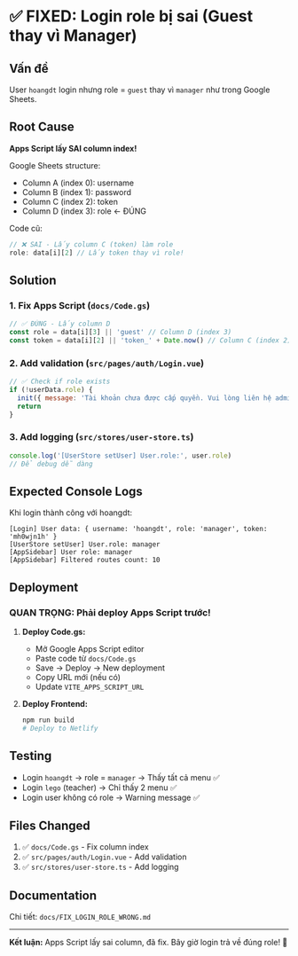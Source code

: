 # ✅ FIXED: Login role bị sai (Guest thay vì Manager)

## Vấn đề

User `hoangdt` login nhưng role = `guest` thay vì `manager` như trong Google Sheets.

## Root Cause

**Apps Script lấy SAI column index!**

Google Sheets structure:

- Column A (index 0): username
- Column B (index 1): password
- Column C (index 2): token
- Column D (index 3): role ← ĐÚNG

Code cũ:

```javascript
// ❌ SAI - Lấy column C (token) làm role
role: data[i][2] // Lấy token thay vì role!
```

## Solution

### 1. Fix Apps Script (`docs/Code.gs`)

```javascript
// ✅ ĐÚNG - Lấy column D
const role = data[i][3] || 'guest' // Column D (index 3)
const token = data[i][2] || 'token_' + Date.now() // Column C (index 2)
```

### 2. Add validation (`src/pages/auth/Login.vue`)

```javascript
// ✅ Check if role exists
if (!userData.role) {
  init({ message: 'Tài khoản chưa được cấp quyền. Vui lòng liên hệ admin.', color: 'warning' })
  return
}
```

### 3. Add logging (`src/stores/user-store.ts`)

```javascript
console.log('[UserStore setUser] User.role:', user.role)
// Để debug dễ dàng
```

## Expected Console Logs

Khi login thành công với hoangdt:

```
[Login] User data: { username: 'hoangdt', role: 'manager', token: 'mh0wjn1h' }
[UserStore setUser] User.role: manager
[AppSidebar] User role: manager
[AppSidebar] Filtered routes count: 10
```

## Deployment

### QUAN TRỌNG: Phải deploy Apps Script trước!

1. **Deploy Code.gs:**

   - Mở Google Apps Script editor
   - Paste code từ `docs/Code.gs`
   - Save → Deploy → New deployment
   - Copy URL mới (nếu có)
   - Update `VITE_APPS_SCRIPT_URL`

2. **Deploy Frontend:**
   ```bash
   npm run build
   # Deploy to Netlify
   ```

## Testing

- Login `hoangdt` → role = `manager` → Thấy tất cả menu ✅
- Login `lego` (teacher) → Chỉ thấy 2 menu ✅
- Login user không có role → Warning message ✅

## Files Changed

1. ✅ `docs/Code.gs` - Fix column index
2. ✅ `src/pages/auth/Login.vue` - Add validation
3. ✅ `src/stores/user-store.ts` - Add logging

## Documentation

Chi tiết: `docs/FIX_LOGIN_ROLE_WRONG.md`

---

**Kết luận:** Apps Script lấy sai column, đã fix. Bây giờ login trả về đúng role! 🎉
